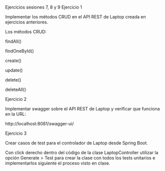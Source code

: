 Ejercicios sesiones 7, 8 y 9
Ejercicio 1


Implementar los métodos CRUD en el API REST de Laptop creada en ejercicios anteriores.


Los métodos CRUD:



findAll()

findOneById()

create()

update()

delete()

deleteAll()


Ejercicio 2


Implementar swagger sobre el API REST de Laptop y verificar que funciona en la URL:


http://localhost:8081/swagger-ui/


Ejercicio 3


Crear casos de test para el controlador de Laptop desde Spring Boot.


Con click derecho dentro del código de la clase LaptopController utilizar la opción Generate > Test para crear la clase 
con todos los tests unitarios e implementarlos siguiente el proceso visto en clase.